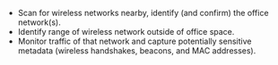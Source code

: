  
  * Scan for wireless networks nearby, identify (and confirm) the office network(s).
  * Identify range of wireless network outside of office space.
  * Monitor traffic of that network and capture potentially sensitive metadata (wireless handshakes, beacons, and MAC addresses).
